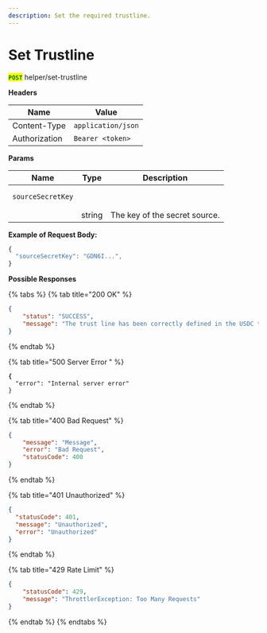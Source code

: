```yaml
---
description: Set the required trustline.
---
```


# Set Trustline

<mark style="color:green;">**`POST`**</mark> helper/set-trustline



**Headers**

| Name         | Value              |
| ------------ | ------------------ |
| Content-Type | `application/json` |
| Authorization  | `Bearer <token>` |


**Params**

| Name                                     | Type   | Description                   |
| ---------------------------------------- | ------ | ----------------------------- |
| <pre><code>sourceSecretKey
</code></pre> | string | The key of the secret source. |



**Example of Request Body:**

```javascript
{
  "sourceSecretKey": "GDN6I...", 
}
```



**Possible Responses**

{% tabs %}
{% tab title="200 OK" %}
```json
{
    "status": "SUCCESS",
    "message": "The trust line has been correctly defined in the USDC token"
}
```
{% endtab %}

{% tab title="500 Server Error " %}
<pre class="language-json"><code class="lang-json"><strong>{
</strong>  "error": "Internal server error"
}
</code></pre>
{% endtab %}

{% tab title="400 Bad Request" %}
```json
{
    "message": "Message",
    "error": "Bad Request",
    "statusCode": 400
}

```
{% endtab %}

{% tab title="401 Unauthorized" %}
```json
{
  "statusCode": 401,
  "message": "Unauthorized",
  "error": "Unauthorized"
}
```
{% endtab %}

{% tab title="429 Rate Limit" %}
```json
{
    "statusCode": 429,
    "message": "ThrottlerException: Too Many Requests"
}
```
{% endtab %}
{% endtabs %}

